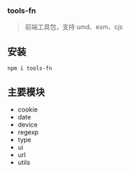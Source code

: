 ### tools-fn

> 前端工具包，支持 umd、esm、cjs

## 安装

```
npm i tools-fn
```

## 主要模块

- cookie
- date
- device
- regexp
- type
- ui
- url
- utils
